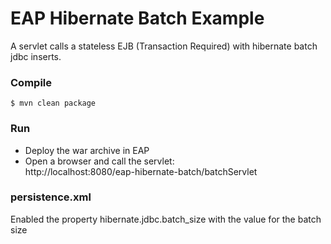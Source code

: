 # EAP Hibernate Batch Example

A servlet calls a stateless EJB (Transaction Required) with hibernate batch jdbc inserts.

### Compile
    $ mvn clean package

### Run

 -  Deploy the war archive in EAP
 -  Open a browser and call the servlet:<br> 
 http://localhost:8080/eap-hibernate-batch/batchServlet 
 
### persistence.xml

Enabled the property hibernate.jdbc.batch_size with the value for the batch size
